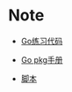 # Note
* [Go练习代码][1]
* [Go pkg手册][2]
* [脚本][3]



  [1]: https://github.com/Juntaran/Go_In_Action
  [2]: https://github.com/Juntaran/gopkg
  [3]: https://github.com/Juntaran/Note/tree/master/Script
